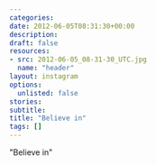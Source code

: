 ```yaml
---
categories:
date: 2012-06-05T08:31:30+00:00
description:
draft: false
resources:
- src: 2012-06-05_08-31-30_UTC.jpg
  name: "header"
layout: instagram
options:
  unlisted: false
stories:
subtitle:
title: "Believe in"
tags: []
---
```


"Believe in"
